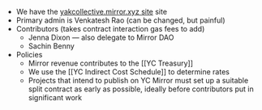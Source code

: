 - We have the [yakcollective.mirror.xyz site](https://yakcollective.mirror.xyz) site
- Primary admin is Venkatesh Rao (can be changed, but painful)
- Contributors (takes contract interaction gas fees to add)
    - Jenna Dixon — also delegate to Mirror DAO
    - Sachin Benny
- Policies
    - Mirror revenue contributes to the [[YC Treasury]]
    - We use the [[YC Indirect Cost Schedule]] to determine rates
    - Projects that intend to publish on YC Mirror must set up a suitable split contract as early as possible, ideally before contributors put in significant work
